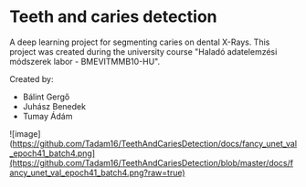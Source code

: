 # Teeth and caries detection

A deep learning project for segmenting caries on dental X-Rays. This project was created during the university course "Haladó adatelemzési módszerek labor - BMEVITMMB10-HU".

Created by:
- Bálint Gergő
- Juhász Benedek
- Tumay Ádám

![image](https://github.com/Tadam16/TeethAndCariesDetection/docs/fancy_unet_val_epoch41_batch4.png](https://github.com/Tadam16/TeethAndCariesDetection/blob/master/docs/fancy_unet_val_epoch41_batch4.png?raw=true)
